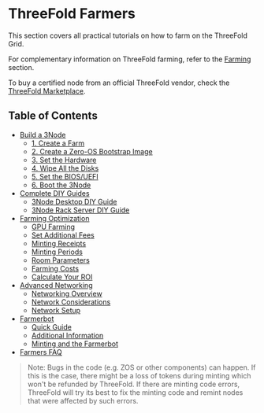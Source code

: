 # ThreeFold Farmers

This section covers all practical tutorials on how to farm on the ThreeFold Grid.

For complementary information on ThreeFold farming, refer to the [Farming](../../knowledge_base/farming/farming_toc.md) section.

To buy a certified node from an official ThreeFold vendor, check the [ThreeFold Marketplace](https://marketplace.3node.global/).

<h2> Table of Contents </h2>

- [Build a 3Node](./3node_building/3node_building.md)
  - [1. Create a Farm](./3node_building/1_create_farm.md)
  - [2. Create a Zero-OS Bootstrap Image](./3node_building/2_bootstrap_image.md)
  - [3. Set the Hardware](./3node_building/3_set_hardware.md)
  - [4. Wipe All the Disks](./3node_building/4_wipe_all_disks.md)
  - [5. Set the BIOS/UEFI](./3node_building/5_set_bios_uefi.md)
  - [6. Boot the 3Node](./3node_building/6_boot_3node.md)
- [Complete DIY Guides](./complete_diy_guides/complete_diy_guides_readme.md)
  - [3Node Desktop DIY Guide](./complete_diy_guides/3node_diy_desktop/3node_diy_desktop.md)
  - [3Node Rack Server DIY Guide](./complete_diy_guides/3node_diy_rack_server/3node_diy_rack_server.md)
- [Farming Optimization](./farming_optimization/farming_optimization.md)
  - [GPU Farming](./3node_building/gpu_farming.md)
  - [Set Additional Fees](./farming_optimization/set_additional_fees.md)
  - [Minting Receipts](./3node_building/minting_receipts.md)
  - [Minting Periods](./farming_optimization/minting_periods.md)
  - [Room Parameters](./farming_optimization/farm_room_parameters.md)
  - [Farming Costs](./farming_optimization/farming_costs.md)
  - [Calculate Your ROI](./farming_optimization/calculate_roi.md)
- [Advanced Networking](./advanced_networking/advanced_networking_toc.md)
  - [Networking Overview](./advanced_networking/networking_overview.md)
  - [Network Considerations](./advanced_networking/network_considerations.md)
  - [Network Setup](./advanced_networking/network_setup.md)
- [Farmerbot](./farmerbot/farmerbot_intro.md)
  - [Quick Guide](./farmerbot/farmerbot_quick.md)
  - [Additional Information](./farmerbot/farmerbot_information.md)
  - [Minting and the Farmerbot](./farmerbot/farmerbot_minting.md)
- [Farmers FAQ](../faq/faq.md#farmers-faq)

> Note: Bugs in the code (e.g. ZOS or other components) can happen. If this is the case, there might be a loss of tokens during minting which won't be refunded by ThreeFold. If there are minting code errors, ThreeFold will try its best to fix the minting code and remint nodes that were affected by such errors.

